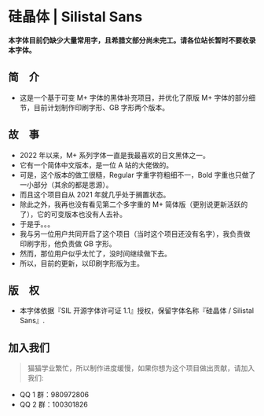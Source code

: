 # 硅晶体 | Silistal Sans
 
**本字体目前仍缺少大量常用字，且希腊文部分尚未完工。请各位站长暂时不要收录本字体。**

## 简　介

* 这是一个基于可变 M+ 字体的黑体补充项目，并优化了原版 M+ 字体的部分细节，目前计划制作印刷字形、GB 字形两个版本。

## 故　事

* 2022 年以来，M+ 系列字体一直是我最喜欢的日文黑体之一。
* 它有一个简体中文版本，是一位 A 站的大佬做的。
* 可是，这个版本的做工很糙，Regular 字重字符粗细不一，Bold 字重也只做了一小部分（其余的都是思源）。
* 而且这个项目自从 2021 年就几乎处于搁置状态。
* 除此之外，我再也没有看见第二个多字重的 M+ 简体版（更别说更新活跃的了），它的可变版本也没有人去补。
* 于是乎。。。
* 我与另一位用户共同开启了这个项目（当时这个项目还没有名字），我负责做印刷字形，他负责做 GB 字形。
* 然而，那位用户似乎太忙了，没时间继续做下去。
* 所以，目前的更新，以印刷字形版为主。

## 版　权

* 本字体依据『SIL 开源字体许可证 1.1』授权，保留字体名称『硅晶体 / Silistal Sans』.

## 加入我们

> 猫猫学业繁忙，所以制作进度缓慢，如果你想为这个项目做出贡献，请加入我们:

* QQ 1 群：980972806
* QQ 2 群：100301826

